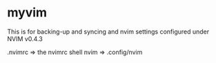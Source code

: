 # myvim

This is for backing-up and syncing and nvim settings configured under NVIM v0.4.3

.nvimrc => the nvimrc shell
nvim   => .config/nvim


